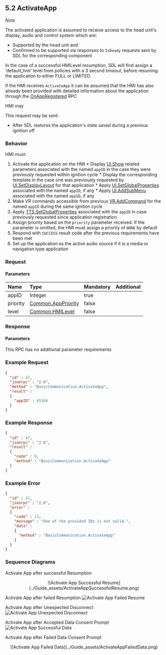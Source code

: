 ## 5.2 ActivateApp

_Note_

The activated application is assumed to receive access to the head unit's display, audio and control system which are:

  * Supported by the head unit and
  * Confirmed to be supported via responses to `IsReady` requests sent by SDL for the corresponding component

In the case of a successful HMILevel resumption, SDL will first assign a 'default_hmi' level from policies with a 3 second timeout, before resuming the application to either FULL or LIMITED.

If the HMI receives `ActivateApp` it can be assumed that the HMI has also already been provided with detailed information about the application through the [OnAppRegistered](../OnAppRegistered) RPC


HMI may

This request may be sent:

  * After SDL restores the application's state saved during a previous ignition off


### Behavior

HMI must:

  1. Activate the application on the HMI
    * Display [UI.Show](../../UI/Show) related parameters associated with the named `appID` in the case they were previously requested within ignition cycle
    * Display the corresponding template in the case one was previously requested by [UI.SetDisplayLayout](../../UI/SetDisplayLayout) for that application
    * Apply [UI.SetGlobalProperties](../../UI/SetGlobalProperties) associated with the named `appID`, if any
    * Apply [UI.AddSubMenu](../../UI/AddSubMenu) associated with the named `appID`, if any
  2. Make VR commands accessible from previous [VR.AddCommand](../VR/AddCommand) for the named `appID` during the same ignition cycle
  3. Apply [TTS.SetGlobalProperties](../../TTS/SetGlobalProperties) associated with the `appID` in case previously requested since application registration
  4. Assign priority based on the `priority` parameter received. If the parameter is omitted, the HMI must assign a priority of `NONE` by default
  5. Respond with `SUCCESS` result code after the previous requirements have been met
  6. Set up the application as the active audio source if it is a media or navigation type application


### Request

#### Parameters

|Name|Type|Mandatory|Additional|
|:---|:---|:--------|:---------|
|appID|Integer|true||
|priority|[Common.AppPriority](../Guide_index/13.1Enumerations.md#apppriority)|false||
|level|[Common.HMILevel](../Guide_index/13.1Enumerations.md/#hmilevel)|false||

### Response

#### Parameters

This RPC has no additional parameter requirements

### Example Request

```json
{
  "id" : 47,
  "jsonrpc" : "2.0",
  "method" : "BasicCommunication.ActivateApp",
  "result" :
  {
    "appID" : 65368
  }
}
```
### Example Response

```json
{
  "id" : 47,
  "jsonrpc" : "2.0",
  "result" :
  {
    "code" : 0,
    "method" : "BasicCommunication.ActivateApp"
  }
}
```

### Example Error

```json
{
  "id" : 47,
  "jsonrpc" : "2.0",
  "error" :
  {
    "code" : 13,
    "message" : "One of the provided IDs is not valid.",
    "data" :
    {
      "method" : "BasicCommunication.ActivateApp"
    }
  }
}
```

### Sequence Diagrams

Activate App after successful Resumption
<center>![Activate App Successful Resume](../Guide_assets/ActivateAppSuccessfulResume.png)</center>

Activate App after failed Resumption
![Activate App Failed Resume](../Guide_assets/ActivateAppFailedResume.png)

Activate App after Unexpected Disconnect
![Activate App Unexpected Disconnect](../Guide_assets/ActivateAppUnexpectedDisconnect.png)

Activate App after Accepted Data Consent Prompt
![Activate App Successful Data](../Guide_assets/ActivateAppSuccessfulData.png)

Activate App after Failed Data Consent Prompt
<center>![Activate App Failed Data](../Guide_assets/ActivateAppFailedData.png)</center>

